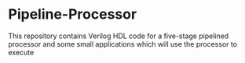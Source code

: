 # Pipeline-Processor
This repository contains Verilog HDL code for a five-stage pipelined processor and some small applications which will use the processor to execute
